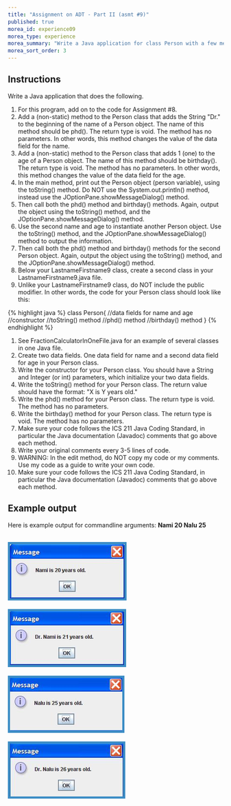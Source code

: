 ```yaml
---
title: "Assignment on ADT - Part II (asmt #9)"
published: true
morea_id: experience09
morea_type: experience
morea_summary: "Write a Java application for class Person with a few methods"
morea_sort_order: 3
---
```


## Instructions 

Write a Java application that does the following.


1. For this program, add on to the code for Assignment #8.
1. Add a (non-static) method to the Person class that adds the String "Dr." to the beginning of the name of a Person object. The name of this method should be phd(). The return type is void. The method has no parameters. In other words, this method changes the value of the data field for the name.
1. Add a (non-static) method to the Person class that adds 1 (one) to the age of a Person object. The name of this method should be birthday(). The return type is void. The method has no parameters. In other words, this method changes the value of the data field for the age.
1. In the main method, print out the Person object (person variable), using the toString() method. Do NOT use the System.out.println() method, instead use the JOptionPane.showMessageDialog() method.
1. Then call both the phd() method and birthday() methods. Again, output the object using the toString() method, and the JOptionPane.showMessageDialog() method.
1. Use the second name and age to instantiate another Person object. Use the toString() method, and the JOptionPane.showMessageDialog() method to output the information.
1. Then call both the phd() method and birthday() methods for the second Person object. Again, output the object using the toString() method, and the JOptionPane.showMessageDialog() method.
1. Below your LastnameFirstname9 class, create a second class in your LastnameFirstname9.java file.
1. Unlike your LastnameFirstname9 class, do NOT include the public modifier. In other words, the code for your Person class should look like this:

{% highlight java %}
	class Person{
		//data fields for name and age
		//constructor
		//toString() method
		//phd() method
		//birthday() method
	}
{% endhighlight %}  	
  
1. See FractionCalculatorInOneFile.java for an example of several classes in one Java file.
1. Create two data fields. One data field for name and a second data field for age in your Person class.
1. Write the constructor for your Person class. You should have a String and Integer (or int) parameters, which initialize your two data fields.
1. Write the toString() method for your Person class. The return value should have the format: "X is Y years old."
1. Write the phd() method for your Person class. The return type is void. The method has no parameters.
1. Write the birthday() method for your Person class. The return type is void. The method has no parameters.
1. Make sure your code follows the ICS 211 Java Coding Standard, in particular the Java documentation (Javadoc) comments that go above each method.
1. Write your original comments every 3-5 lines of code.
1. WARNING: In the edit method, do NOT copy my code or my comments. Use my code as a guide to write your own code.
1. Make sure your code follows the ICS 211 Java Coding Standard, in particular the Java documentation (Javadoc) comments that go above each method.


## Example output

Here is example output for commandline arguments: <b>Nami 20 Nalu 25</b>

<p>
	<br />
	<img style="border: #3c8dc5 solid 5px" src="output1.jpg" alt="Nami is 20 years old." >
	<br />
  	<br />	
	<img style="border: #3c8dc5 solid 5px" src="output3.jpg" alt="Dr. Nami is 21 years old." >
	<br />
  	<br />		
	<img style="border: #3c8dc5 solid 5px" src="output2.jpg" alt="Nalu is 25 years old." >
	<br />	
  	<br />	
	<img style="border: #3c8dc5 solid 5px" src="output4.jpg" alt="Dr. Nalu is 26 years old." >
</p>


